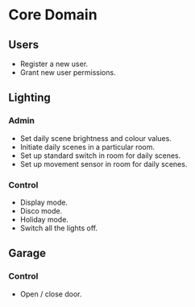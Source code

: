 # Core Domain
## Users
- Register a new user.
- Grant new user permissions.

## Lighting
### Admin
- Set daily scene brightness and colour values.
- Initiate daily scenes in a particular room.
- Set up standard switch in room for daily scenes. 
- Set up movement sensor in room for daily scenes.

### Control
- Display mode.
- Disco mode.
- Holiday mode.
- Switch all the lights off.

## Garage
### Control
- Open / close door.